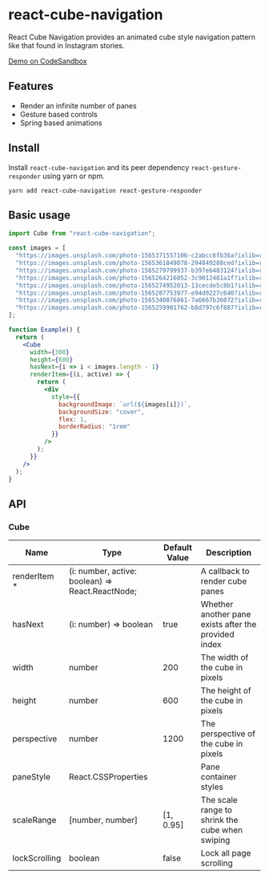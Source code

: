 # react-cube-navigation

React Cube Navigation provides an animated cube style navigation pattern like that found in Instagram stories.

[Demo on CodeSandbox](https://codesandbox.io/embed/react-cube-navigation-example-gngpz)

## Features

- Render an infinite number of panes
- Gesture based controls
- Spring based animations

## Install

Install `react-cube-navigation` and its peer dependency `react-gesture-responder` using yarn or npm.

```
yarn add react-cube-navigation react-gesture-responder
```

## Basic usage

```jsx
import Cube from "react-cube-navigation";

const images = [
  "https://images.unsplash.com/photo-1565371557106-c2abcc6fb36a?ixlib=rb-1.2.1&ixid=eyJhcHBfaWQiOjEyMDd9&auto=format&fit=crop&w=634&q=80",
  "https://images.unsplash.com/photo-1565361849078-294849288ced?ixlib=rb-1.2.1&ixid=eyJhcHBfaWQiOjEyMDd9&auto=format&fit=crop&w=634&q=80",
  "https://images.unsplash.com/photo-1565279799937-b397e6483124?ixlib=rb-1.2.1&ixid=eyJhcHBfaWQiOjEyMDd9&auto=format&fit=crop&w=619&q=80",
  "https://images.unsplash.com/photo-1565264216052-3c9012481a1f?ixlib=rb-1.2.1&ixid=eyJhcHBfaWQiOjEyMDd9&auto=format&fit=crop&w=634&q=80",
  "https://images.unsplash.com/photo-1565274952013-13cecde5c8b1?ixlib=rb-1.2.1&ixid=eyJhcHBfaWQiOjEyMDd9&auto=format&fit=crop&w=634&q=80",
  "https://images.unsplash.com/photo-1565287753977-e94d0227c640?ixlib=rb-1.2.1&ixid=eyJhcHBfaWQiOjEyMDd9&auto=format&fit=crop&w=633&q=80",
  "https://images.unsplash.com/photo-1565340076861-7a6667b36072?ixlib=rb-1.2.1&ixid=eyJhcHBfaWQiOjEyMDd9&auto=format&fit=crop&w=700&q=80",
  "https://images.unsplash.com/photo-1565259901762-b8d797c6f887?ixlib=rb-1.2.1&ixid=eyJhcHBfaWQiOjEyMDd9&auto=format&fit=crop&w=634&q=80"
];

function Example() {
  return (
    <Cube
      width={300}
      height={600}
      hasNext={i => i < images.length - 1}
      renderItem={(i, active) => {
        return (
          <div
            style={{
              backgroundImage: `url(${images[i]})`,
              backgroundSize: "cover",
              flex: 1,
              borderRadius: "1rem"
            }}
          />
        );
      }}
    />
  );
}
```

## API

### Cube

| Name          | Type                                             | Default Value | Description                                          |
| ------------- | ------------------------------------------------ | ------------- | ---------------------------------------------------- |
| renderItem \* | (i: number, active: boolean) => React.ReactNode; |               | A callback to render cube panes                      |
| hasNext       | (i: number) => boolean                           | true          | Whether another pane exists after the provided index |
| width         | number                                           | 200           | The width of the cube in pixels                      |
| height        | number                                           | 600           | The height of the cube in pixels                     |
| perspective   | number                                           | 1200          | The perspective of the cube in pixels                |
| paneStyle     | React.CSSProperties                              |               | Pane container styles                                |
| scaleRange    | [number, number]                                 | [1, 0.95]     | The scale range to shrink the cube when swiping      |
| lockScrolling | boolean                                          | false         | Lock all page scrolling                              |
